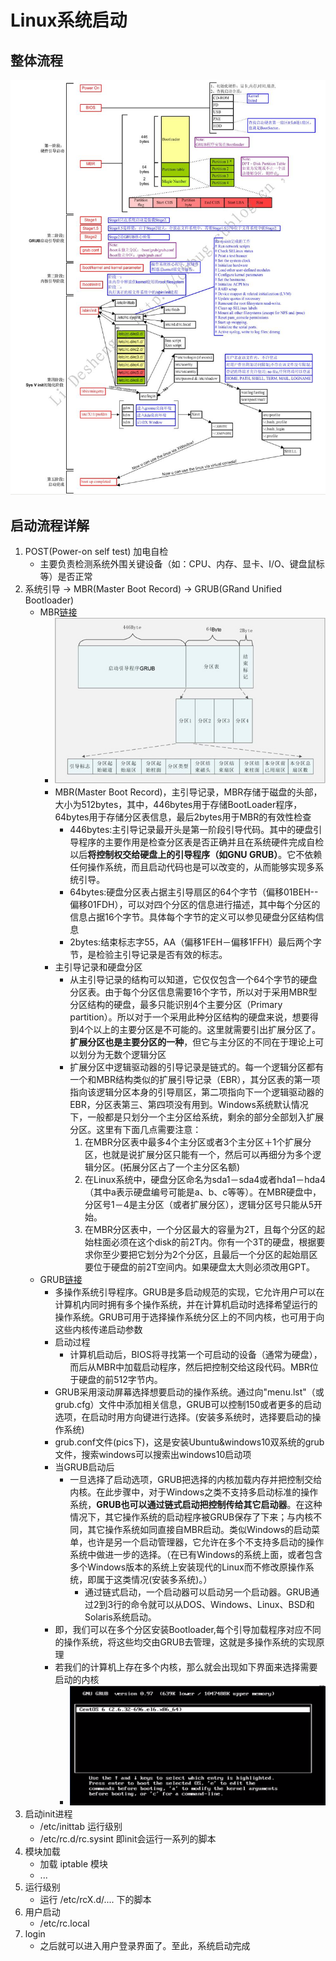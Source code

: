 # Linux系统启动
## 整体流程
<img src="./pics/init.png"/>

## 启动流程详解
1. POST(Power-on self test) 加电自检
   + 主要负责检测系统外围关键设备（如：CPU、内存、显卡、I/O、键盘鼠标等）是否正常
2. 系统引导 -> MBR(Master Boot Record) -> GRUB(GRand Unified Bootloader)
   + MBR[链接](https://zh.wikipedia.org/wiki/%E4%B8%BB%E5%BC%95%E5%AF%BC%E8%AE%B0%E5%BD%95 "MBR")
     - <img src="./pics/mbr.png"/>
     - MBR(Master Boot Record)，主引导记录，MBR存储于磁盘的头部，大小为512bytes，其中，446bytes用于存储BootLoader程序，64bytes用于存储分区表信息，最后2bytes用于MBR的有效性检查
        + 446bytes:主引导记录最开头是第一阶段引导代码。其中的硬盘引导程序的主要作用是检查分区表是否正确并且在系统硬件完成自检以后**将控制权交给硬盘上的引导程序（如GNU GRUB）**。它不依赖任何操作系统，而且启动代码也是可以改变的，从而能够实现多系统引导。
        + 64bytes:硬盘分区表占据主引导扇区的64个字节（偏移01BEH--偏移01FDH），可以对四个分区的信息进行描述，其中每个分区的信息占据16个字节。具体每个字节的定义可以参见硬盘分区结构信息
        + 2bytes:结束标志字55，AA（偏移1FEH－偏移1FFH）最后两个字节，是检验主引导记录是否有效的标志。
     - 主引导记录和硬盘分区
        + 从主引导记录的结构可以知道，它仅仅包含一个64个字节的硬盘分区表。由于每个分区信息需要16个字节，所以对于采用MBR型分区结构的硬盘，最多只能识别4个主要分区（Primary partition）。所以对于一个采用此种分区结构的硬盘来说，想要得到4个以上的主要分区是不可能的。这里就需要引出扩展分区了。**扩展分区也是主要分区的一种**，但它与主分区的不同在于理论上可以划分为无数个逻辑分区
        + 扩展分区中逻辑驱动器的引导记录是链式的。每一个逻辑分区都有一个和MBR结构类似的扩展引导记录（EBR），其分区表的第一项指向该逻辑分区本身的引导扇区，第二项指向下一个逻辑驱动器的EBR，分区表第三、第四项没有用到。Windows系统默认情况下，一般都是只划分一个主分区给系统，剩余的部分全部划入扩展分区。这里有下面几点需要注意： 
            1. 在MBR分区表中最多4个主分区或者3个主分区＋1个扩展分区，也就是说扩展分区只能有一个，然后可以再细分为多个逻辑分区。(拓展分区占了一个主分区名额)
            2. 在Linux系统中，硬盘分区命名为sda1－sda4或者hda1－hda4（其中a表示硬盘编号可能是a、b、c等等）。在MBR硬盘中，分区号1－4是主分区（或者扩展分区），逻辑分区号只能从5开始。
            3. 在MBR分区表中，一个分区最大的容量为2T，且每个分区的起始柱面必须在这个disk的前2T内。你有一个3T的硬盘，根据要求你至少要把它划分为2个分区，且最后一个分区的起始扇区要位于硬盘的前2T空间内。如果硬盘太大则必须改用GPT。
   + GRUB[链接](https://zh.wikipedia.org/wiki/GNU_GRUB "GRUB")
     - 多操作系统引导程序。GRUB是多启动规范的实现，它允许用户可以在计算机内同时拥有多个操作系统，并在计算机启动时选择希望运行的操作系统。GRUB可用于选择操作系统分区上的不同内核，也可用于向这些内核传递启动参数
     - 启动过程
       + 计算机启动后，BIOS将寻找第一个可启动的设备（通常为硬盘），而后从MBR中加载启动程序，然后把控制交给这段代码。MBR位于硬盘的前512字节内。
     - GRUB采用滚动屏幕选择想要启动的操作系统。通过向"menu.lst"（或grub.cfg）文件中添加相关信息，GRUB可以控制150或者更多的启动选项，在启动时用方向键进行选择。(安装多系统时，选择要启动的操作系统)
     - grub.conf文件(pics下)，这是安装Ubuntu&windows10双系统的grub文件，搜索windows可以搜索出windows10启动项
     - 当GRUB启动后
       + 一旦选择了启动选项，GRUB把选择的内核加载内存并把控制交给内核。在此步骤中，对于Windows之类不支持多启动标准的操作系统，**GRUB也可以通过链式启动把控制传给其它启动器**。在这种情况下，其它操作系统的启动程序被GRUB保存了下来；与内核不同，其它操作系统如同直接自MBR启动。类似Windows的启动菜单，也许是另一个启动管理器，它允许在多个不支持多启动的操作系统中做进一步的选择。（在已有Windows的系统上面，或者包含多个Windows版本的系统上安装现代的Linux而不修改原操作系统，即属于这类情况(安装多系统)。）
           - 通过链式启动，一个启动器可以启动另一个启动器。GRUB通过2到3行的命令就可以从DOS、Windows、Linux、BSD和Solaris系统启动。
     - 即，我们可以在多个分区安装Bootloader,每个引导加载程序对应不同的操作系统，将这些均交由GRUB去管理，这就是多操作系统的实现原理
     - 若我们的计算机上存在多个内核，那么就会出现如下界面来选择需要启动的内核
       + <img src="./pics/choose_kernel.png"/>
3. 启动init进程
   + /etc/inittab  运行级别
   + /etc/rc.d/rc.sysint  即init会运行一系列的脚本
4. 模块加载
   + 加载 iptable 模块
   + ...
5. 运行级别
   + 运行 /etc/rcX.d/.... 下的脚本
6. 用户启动
   + /etc/rc.local
7. login
   + 之后就可以进入用户登录界面了。至此，系统启动完成